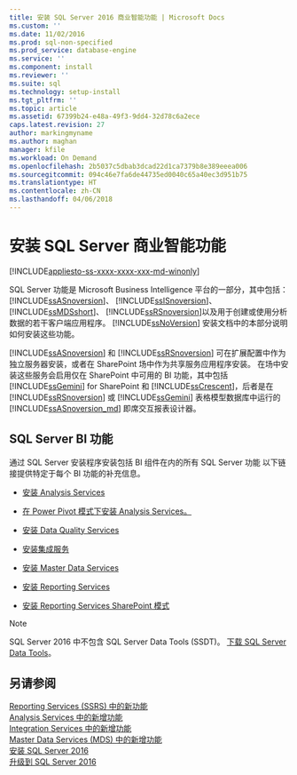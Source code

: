 ```yaml
---
title: 安装 SQL Server 2016 商业智能功能 | Microsoft Docs
ms.custom: ''
ms.date: 11/02/2016
ms.prod: sql-non-specified
ms.prod_service: database-engine
ms.service: ''
ms.component: install
ms.reviewer: ''
ms.suite: sql
ms.technology: setup-install
ms.tgt_pltfrm: ''
ms.topic: article
ms.assetid: 67399b24-e48a-49f3-9dd4-32d78c6a2ece
caps.latest.revision: 27
author: markingmyname
ms.author: maghan
manager: kfile
ms.workload: On Demand
ms.openlocfilehash: 2b5037c5dbab3dcad22d1ca7379b8e389eeea006
ms.sourcegitcommit: 094c46e7fa6de44735ed0040c65a40ec3d951b75
ms.translationtype: HT
ms.contentlocale: zh-CN
ms.lasthandoff: 04/06/2018
---
```

# <a name="install-sql-server-business-intelligence-features"></a>安装 SQL Server 商业智能功能
[!INCLUDE[appliesto-ss-xxxx-xxxx-xxx-md-winonly](../../includes/appliesto-ss-xxxx-xxxx-xxx-md-winonly.md)]

  SQL Server 功能是 Microsoft Business Intelligence 平台的一部分，其中包括： [!INCLUDE[ssASnoversion](../../includes/ssasnoversion-md.md)]、 [!INCLUDE[ssISnoversion](../../includes/ssisnoversion-md.md)]、 [!INCLUDE[ssMDSshort](../../includes/ssmdsshort-md.md)]、 [!INCLUDE[ssRSnoversion](../../includes/ssrsnoversion-md.md)]以及用于创建或使用分析数据的若干客户端应用程序。 [!INCLUDE[ssNoVersion](../../includes/ssnoversion-md.md)] 安装文档中的本部分说明如何安装这些功能。  
  
 [!INCLUDE[ssASnoversion](../../includes/ssasnoversion-md.md)] 和 [!INCLUDE[ssRSnoversion](../../includes/ssrsnoversion-md.md)] 可在扩展配置中作为独立服务器安装，或者在 SharePoint 场中作为共享服务应用程序安装。 在场中安装这些服务会启用仅在 SharePoint 中可用的 BI 功能，其中包括 [!INCLUDE[ssGemini](../../includes/ssgemini-md.md)] for SharePoint 和 [!INCLUDE[ssCrescent](../../includes/sscrescent-md.md)]，后者是在 [!INCLUDE[ssRSnoversion](../../includes/ssrsnoversion-md.md)] 或 [!INCLUDE[ssGemini](../../includes/ssgemini-md.md)] 表格模型数据库中运行的 [!INCLUDE[ssASnoversion_md](../../includes/ssasnoversion-md.md)] 即席交互报表设计器。  
  
## <a name="sql-server-bi-features"></a>SQL Server BI 功能  
 通过 SQL Server 安装程序安装包括 BI 组件在内的所有 SQL Server 功能 以下链接提供特定于每个 BI 功能的补充信息。  
  
-   [安装 Analysis Services](../../analysis-services/instances/install-windows/install-analysis-services.md)  
  
-   [在 Power Pivot 模式下安装 Analysis Services。](../../analysis-services/instances/install-windows/install-analysis-services-in-power-pivot-mode.md)  
  
-   [安装 Data Quality Services](../../data-quality-services/install-windows/install-data-quality-services.md)  
  
-   [安装集成服务](../../integration-services/install-windows/install-integration-services.md)  
  
-   [安装 Master Data Services](../../master-data-services/install-windows/install-master-data-services.md)  
  
-   [安装 Reporting Services](../../reporting-services/install-windows/install-reporting-services.md)  
  
-   [安装 Reporting Services SharePoint 模式](../../reporting-services/install-windows/install-reporting-services-sharepoint-mode.md)  

> [!NOTE]
> SQL Server 2016 中不包含 SQL Server Data Tools (SSDT)。 [下载 SQL Server Data Tools](http://go.microsoft.com/fwlink/?LinkID=616714)。
  
## <a name="see-also"></a>另请参阅  
 [Reporting Services (SSRS) 中的新功能](http://msdn.microsoft.com/en-us/bc909063-6b84-4b3a-80d2-e93fc04b4b9d)   
 [Analysis Services 中的新增功能](../../analysis-services/what-s-new-in-analysis-services.md)   
 [Integration Services 中的新增功能](../../integration-services/what-s-new-in-integration-services-in-sql-server-2016.md)   
 [Master Data Services (MDS) 中的新增功能](../../master-data-services/what-s-new-in-master-data-services-mds.md)   
 [安装 SQL Server 2016](../../database-engine/install-windows/install-sql-server.md)   
 [升级到 SQL Server 2016](../../database-engine/install-windows/upgrade-sql-server.md)  
  
  

